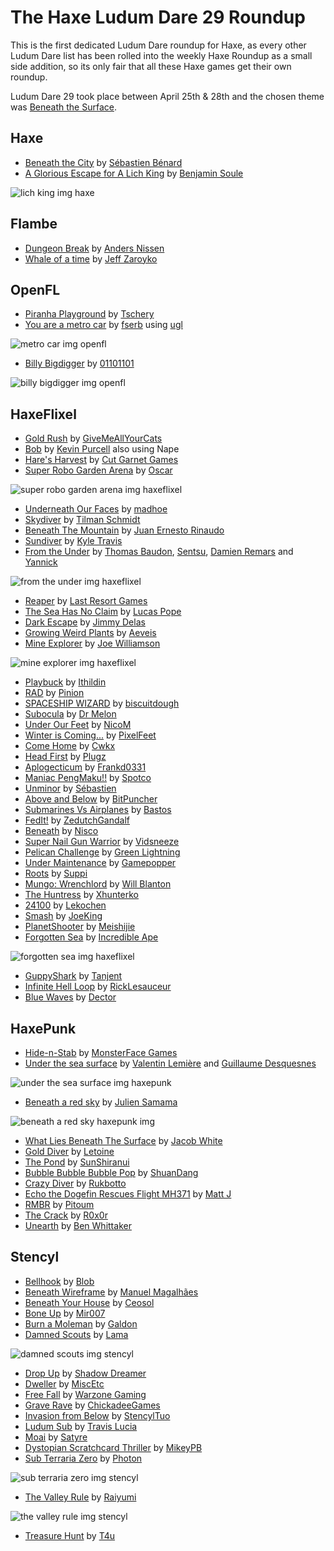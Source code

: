 [_template]: ../roundups/roundup.html
# The Haxe Ludum Dare 29 Roundup

This is the first dedicated Ludum Dare roundup for Haxe, as every other Ludum Dare list
has been rolled into the weekly Haxe Roundup as a small side addition, so its only fair
that all these Haxe games get their own roundup.

Ludum Dare 29 took place between April 25th & 28th and the chosen theme was [Beneath 
the Surface](http://www.ludumdare.com/compo/ludum-dare-29/).

## Haxe

- [Beneath the City] by [Sébastien Bénard]
- [A Glorious Escape for A Lich King] by [Benjamin Soule]

![lich king img haxe](/img/ld-lich-king.png "A Glorious Escape for A Lich King")

## Flambe

- [Dungeon Break] by [Anders Nissen]
- [Whale of a time] by [Jeff Zaroyko]

## OpenFL

- [Piranha Playground] by [Tschery]
- [You are a metro car] by [fserb] using [ugl]

![metro car img openfl](/img/metro-car.png "You are a metro car")

- [Billy Bigdigger] by [01101101]

![billy bigdigger img openfl](/img/billy-bigdigger.jpg "Billy Bigdigger")

## HaxeFlixel

- [Gold Rush] by [GiveMeAllYourCats]
- [Bob] by [Kevin Purcell] also using Nape
- [Hare's Harvest] by [Cut Garnet Games]
- [Super Robo Garden Arena] by [Oscar]

![super robo garden arena img haxeflixel](/img/SUPER-ROBO-GARDEN-ARENA.png "Super Robo Garden Arena")

- [Underneath Our Faces] by [madhoe]
- [Skydiver] by [Tilman Schmidt]
- [Beneath The Mountain] by [Juan Ernesto Rinaudo]
- [Sundiver] by [Kyle Travis]
- [From the Under] by [Thomas Baudon], [Sentsu], [Damien Remars] and [Yannick]

![from the under img haxeflixel](/img/From-the-Under.PNG "From the Under")

- [Reaper] by [Last Resort Games]
- [The Sea Has No Claim] by [Lucas Pope]
- [Dark Escape] by [Jimmy Delas]
- [Growing Weird Plants] by [Aeveis]
- [Mine Explorer] by [Joe Williamson]

![mine explorer img haxeflixel](/img/mine-explorer.png "Mine Explorer")

- [Playbuck] by [Ithildin]
- [RAD] by [Pinion]
- [SPACESHIP WIZARD] by [biscuitdough]
- [Subocula] by [Dr Melon]
- [Under Our Feet] by [NicoM]
- [Winter is Coming...] by [PixelFeet]
- [Come Home] by [Cwkx]
- [Head First] by [Plugz]
- [Aplogecticum] by [Frankd0331]
- [Maniac PengMaku!!] by [Spotco]
- [Unminor] by [Sébastien]
- [Above and Below] by [BitPuncher]
- [Submarines Vs Airplanes] by [Bastos]
- [FedIt!] by [ZedutchGandalf]
- [Beneath] by [Nisco]
- [Super Nail Gun Warrior] by [Vidsneeze]
- [Pelican Challenge] by [Green Lightning]
- [Under Maintenance] by [Gamepopper]
- [Roots] by [Suppi]
- [Mungo: Wrenchlord] by [Will Blanton]
- [The Huntress] by [Xhunterko]
- [24100] by [Lekochen]
- [Smash] by [JoeKing]
- [PlanetShooter] by [Meishijie]
- [Forgotten Sea] by [Incredible Ape]

![forgotten sea img haxeflixel](/img/forgotten-sea.png "Forgotten Sea")

- [GuppyShark] by [Tanjent]
- [Infinite Hell Loop] by [RickLesauceur]
- [Blue Waves] by [Dector]

## HaxePunk

- [Hide-n-Stab] by [MonsterFace Games]
- [Under the sea surface] by [Valentin Lemière] and [Guillaume Desquesnes]

![under the sea surface img haxepunk](/img/Under-the-sea-surface.png "Under the sea surface")

- [Beneath a red sky] by [Julien Samama]

![beneath a red sky haxepunk img](/img/Beneath-a-red-sky.png "Beneath a red sky")

- [What Lies Beneath The Surface] by [Jacob White]
- [Gold Diver] by [Letoine]
- [The Pond] by [SunShiranui]
- [Bubble Bubble Bubble Pop] by [ShuanDang]
- [Crazy Diver] by [Rukbotto]
- [Echo the Dogefin Rescues Flight MH371] by [Matt J]
- [RMBR] by [Pitoum]
- [The Crack] by [R0x0r]
- [Unearth] by [Ben Whittaker]

## Stencyl

- [Bellhook] by [Blob]
- [Beneath Wireframe] by [Manuel Magalhães]
- [Beneath Your House] by [Ceosol]
- [Bone Up] by [Mir007]
- [Burn a Moleman] by [Galdon]
- [Damned Scouts] by [Lama]

![damned scouts img stencyl](/img/Damned-Scouts.jpg "Damned Scouts")

- [Drop Up] by [Shadow Dreamer]
- [Dweller] by [MiscEtc]
- [Free Fall] by [Warzone Gaming]
- [Grave Rave] by [ChickadeeGames]
- [Invasion from Below] by [StencylTuo]
- [Ludum Sub] by [Travis Lucia]
- [Moai] by [Satyre]
- [Dystopian Scratchcard Thriller] by [MikeyPB]
- [Sub Terraria Zero] by [Photon]

![sub terraria zero img stencyl](/img/Sub-Terraria-Zero.png "Sub Terraria Zero")

- [The Valley Rule] by [Raiyumi]

![the valley rule img stencyl](/img/The-Valley-Rule.png "The Valley Rule")

- [Treasure Hunt] by [T4u]

[ugl]: https://github.com/fserb/vault/tree/master/vault/ugl "ugl on Github"

[Manuel Magalhães]: http://www.ludumdare.com/compo/author/supermini_man/ "@supermini_man"
[GiveMeAllYourCats]: https://twitter.com/Mdghruut "@Mdghruut"
[MonsterFace Games]: https://twitter.com/monsterfacegame "@monsterfacegame"
[Tschery]: https://twitter.com/tschery "@tschery"
[Kevin Purcell]: https://twitter.com/grayhaze "@grayhaze"
[Cut garnet games]: http://www.cutgar.net/games/ "Cut Garnet Games"
[oscar]: https://twitter.com/ocsims/ "@ocsims"
[Sébastien Bénard]: https://twitter.com/deepnightfr "@deepnightfr"
[fserb]: http://fserb.com/vault/ "fserb.com"
[madhoe]: https://twitter.com/maddhoexD "@maddhoexD"
[Tilman Schmidt]: https://twitter.com/KeyMaster_ "@KeyMaster"
[Juan Ernesto Rinaudo]: https://twitter.com/JanGamesDev "@JanGamesDev"
[Anders Nissen]: https://twitter.com/andershnissen "@andershnissen"
[Kyle Travis]: https://twitter.com/kmakai "@kmakai"
[Valentin Lemière]: https://twitter.com/ibilon "@ibilon"
[Guillaume Desquesnes]: https://github.com/elnabo "@elnabo"
[Thomas Baudon]: https://twitter.com/thomas_baudon "@thomas_baudon"
[Sentsu]: https://twitter.com/Sentsu_actu "@Sentsu_actu"
[Damien Remars]: https://twitter.com/damrem "@damrem"
[Yannick]: https://twitter.com/Ynck_33 "@Ynck_33"
[last resort games]: https://twitter.com/lastresortgames "@lastresortgames"
[01101101]: https://twitter.com/OIIOIIOI "@OIIOIIOI"
[Julien Samama]: https://twitter.com/allinlabs "@allinlabs"
[Lucas Pope]: http://www.twitter.com/dukope "@dukope"
[Benjamin Soule]: https://twitter.com/benjamin_soule_ "@benjamin_soule_"
[Jacob White]: https://twitter.com/IamJacic "@IamJacic"
[Jimmy Delas]: https://github.com/masadow "@masadow"
[Blob]: http://www.ludumdare.com/compo/author/colorvade/ "@Blob"
[ceosol]: http://www.ludumdare.com/compo/author/ceosol/ "@Ceosol"
[Mir007]: http://www.ludumdare.com/compo/author/mir007/ "@Mir007"
[Galdon]: http://www.ludumdare.com/compo/author/galdon/ "@galdon"
[Lama]: http://www.ludumdare.com/compo/author/lama/ "@Lama"
[shadow dreamer]: http://www.ludumdare.com/compo/author/shadow-dreamer/ "@ShadowDreamer"
[miscetc]: http://www.ludumdare.com/compo/author/miscetc/ "@MiscEtc"
[Warzone Gaming]: http://www.ludumdare.com/compo/author/xtanner-danielsx/ "@WarzoneGaming"
[ChickadeeGames]: http://www.ludumdare.com/compo/author/chickadeegames/ "@ChickadeeGames"
[StencylTuo]: http://www.ludumdare.com/compo/author/stencyltuo/ "@StencylTuo"
[Travis Lucia]: http://www.ludumdare.com/compo/author/travislucia/ "@TravisLucia"
[Satyre]: http://www.ludumdare.com/compo/author/satyre/ "@Satyre"
[MikeyPB]: http://www.ludumdare.com/compo/author/mikeypb/ "@MikeyPB"
[Photon]: http://www.ludumdare.com/compo/author/photon/ "@Photon"
[Raiyumi]: http://www.ludumdare.com/compo/author/raiyumi/ "@raiyumi"
[t4u]: http://www.ludumdare.com/compo/author/t4u/ "@t4u"
[Letoine]: http://www.ludumdare.com/compo/author/letoine/ "@Letoine"
[SunShiranui]: http://www.ludumdare.com/compo/author/sunshiranui/ "@SunShiranui"
[ShuanDang]: http://www.ludumdare.com/compo/author/shuandang/ "@ShuanDang"
[rukbotto]: http://www.ludumdare.com/compo/author/rukbotto/ "@Rukbotto"
[matt j]: http://www.ludumdare.com/compo/author/matt_j/ "@MattJ"
[Pitoum]: http://www.ludumdare.com/compo/author/pitoum/ "@Pitoum"
[R0x0r]: http://www.ludumdare.com/compo/author/r0x0r/ "@R0x0r"
[Ben Whittaker]: http://www.ludumdare.com/compo/author/nebbishhacker/ "@BenWhittaker"
[Aeveis]: http://www.ludumdare.com/compo/author/aeveis/ "@aeveis"
[joe williamson]: http://www.ludumdare.com/compo/author/huruey/ "@JoeWilliamson"
[Ithildin]: http://www.ludumdare.com/compo/author/ithildin/ "@Ithildin"
[pinion]: http://www.ludumdare.com/compo/author/pinion/ "@Pinion"
[biscuitdough]: http://www.ludumdare.com/compo/author/biscuitdough/ "@biscuitdough"
[dr melon]: http://www.ludumdare.com/compo/author/drmelon/ "@DrMelon"
[nicom]: http://www.ludumdare.com/compo/author/nicom/ "@nicom"
[pixelfeet]: http://www.ludumdare.com/compo/author/totalnerd152/ "@PixelFeet"
[cwkx]: http://www.ludumdare.com/compo/author/cwkx/ "@cwkx"
[Plugz]: http://www.ludumdare.com/compo/ludum-dare-29/?action=preview&uid=27096 "@Plugz"
[Frankd0331]: http://www.ludumdare.com/compo/author/frankd0331/ "@Frankd0331"
[Spotco]: http://www.ludumdare.com/compo/author/spotco/ "@Spotco"
[Sébastien]: http://www.ludumdare.com/compo/author/sebbernery/ "@Sébastien"
[BitPuncher]: http://www.ludumdare.com/compo/author/bitpuncher/ "@BitPuncher"
[Bastos]: http://www.ludumdare.com/compo/author/bastos/ "@Bastos"
[ZedutchGandalf]: http://www.ludumdare.com/compo/author/zedutchgandalf/ "@ZedutchGandalf"
[Nisco]: http://www.ludumdare.com/compo/author/nicso/ "@Nicso"
[Vidsneeze]: http://www.ludumdare.com/compo/author/vidsneeze/ "@Vidsneeze"
[Green Lightning]: http://www.ludumdare.com/compo/author/green-lightning/ "@GreenLightning"
[Gamepopper]: http://www.ludumdare.com/compo/author/gamepopper/ "@Gamepopper"
[Suppi]: http://www.ludumdare.com/compo/author/suppi/ "@Suppi"
[Will Blanton]: http://www.ludumdare.com/compo/author/01010111/ "@WillBlanton"
[xhunterko]: http://www.ludumdare.com/compo/author/xhunterko/ "@xhunterko"
[lekochen]: http://www.ludumdare.com/compo/author/lekochen/ "@lekochen"
[JoeKing]: http://www.ludumdare.com/compo/author/joekinley/ "@JoeKing"
[meishijie]: http://www.ludumdare.com/compo/author/meishijie/ "@meishijie"
[Incredible ape]: http://www.ludumdare.com/compo/author/incredible-ape/ "@incredible-ape"
[tanjent]: http://www.ludumdare.com/compo/author/tanjent/ "@tanjent"
[RickLesauceur]: http://www.ludumdare.com/compo/author/ricklesauceur/ "@ricklesauceur"
[dector]: http://www.ludumdare.com/compo/author/dector "@dector"
[BumbleBirds]: http://www.ludumdare.com/compo/author/bumblebirds/ "@BumbleBirds"
[Jeff Zaroyko]: https://twitter.com/jeffz4000 "@JeffZaroyko"
	
[Whale of a time]: http://www.ludumdare.com/compo/ludum-dare-29/?action=preview&uid=4842 "Whale of a time"
[Leagues Above]: http://www.ludumdare.com/compo/ludum-dare-29/?action=preview&uid=16667 "Leagues Above"
[Infinite Hell Loop]: http://www.ludumdare.com/compo/ludum-dare-29/?action=preview&uid=31016 "Infinite Hell Loop"
[Blue Waves]: http://www.ludumdare.com/compo/ludum-dare-29/?action=preview&uid=9598 "Blue Waves"
[GuppyShark]: http://www.ludumdare.com/compo/ludum-dare-29/?action=preview&uid=36394 "GuppyShark"
[forgotten sea]: http://www.ludumdare.com/compo/ludum-dare-29/?action=preview&uid=12165 "Forgotten Sea"
[PlanetShooter]: http://www.ludumdare.com/compo/ludum-dare-29/?action=preview&uid=30894 "PlanetShooter"
[Smash]: http://www.ludumdare.com/compo/ludum-dare-29/?action=preview&uid=3012 "Smash"
[24100]: http://www.ludumdare.com/compo/ludum-dare-29/?action=preview&uid=12928 "24100"
[The Huntress]: http://www.ludumdare.com/compo/ludum-dare-29/?action=preview&uid=1960 "The Huntress"
[mungo: wrenchlord]: http://www.ludumdare.com/compo/ludum-dare-29/?action=preview&uid=11474 "Mungo: Wrenchlord"
[Roots]: http://www.ludumdare.com/compo/ludum-dare-29/?action=preview&uid=29243 "Roots"
[Under Maintenance]: http://www.ludumdare.com/compo/ludum-dare-29/?action=preview&uid=21252 "Under Maintenance"
[Pelican Challenge]: http://www.ludumdare.com/compo/ludum-dare-29/?action=preview&uid=33727 "Pelican Challenge"
[Super Nail Gun Warrior]: http://www.ludumdare.com/compo/ludum-dare-29/?action=preview&uid=30177 "Super Nail Gun Warrior"
[Beneath]: http://www.ludumdare.com/compo/ludum-dare-29/?action=preview&uid=8002 "Beneath"
[FedIt!]: http://www.ludumdare.com/compo/ludum-dare-29/?action=preview&uid=18216 "FedIt!"
[Submarines Vs Airplanes]: http://www.ludumdare.com/compo/ludum-dare-29/?action=preview&uid=31973 "Submarines Vs Airplanes"
[Above and below]: http://www.ludumdare.com/compo/ludum-dare-29/?action=preview&uid=22020 "Above and Below"
[Unminor]: http://www.ludumdare.com/compo/ludum-dare-29/?action=preview&uid=484 "Unminor"
[Maniac PengMaku!!]: http://www.ludumdare.com/compo/ludum-dare-29/?action=preview&uid=35477 "Maniac PengMaku"
[Aplogecticum]: http://www.ludumdare.com/compo/ludum-dare-29/?action=preview&uid=34202 "Aplogecticum"
[Head first]: http://www.ludumdare.com/compo/ludum-dare-29/?action=preview&uid=27096 "Head First"
[come home]: http://www.ludumdare.com/compo/ludum-dare-29/?action=preview&uid=26001 "Come Home"
[winter is coming...]: http://www.ludumdare.com/compo/ludum-dare-29/?action=preview&uid=34877 "Winter is Coming..."
[under our feet]: http://www.ludumdare.com/compo/ludum-dare-29/?action=preview&uid=32562 "Under Our Feet"
[Subocula]: http://www.ludumdare.com/compo/ludum-dare-29/?action=preview&uid=36229 "Subocula"
[Spaceship Wizard]: http://www.ludumdare.com/compo/ludum-dare-29/?action=preview&uid=4177 "Spaceship Wizard"
[RAD]: http://www.ludumdare.com/compo/ludum-dare-29/?action=preview&uid=19121 "RAD"
[Playbuck]: http://www.ludumdare.com/compo/ludum-dare-29/?action=preview&uid=15664 "Playbuck"
[mine explorer]: http://www.ludumdare.com/compo/ludum-dare-29/?action=preview&uid=28182 "Mine Explorer"
[growing weird plants]: http://www.ludumdare.com/compo/ludum-dare-29/?action=preview&uid=8854 "Growing Weird Plants"
[unearth]: http://www.ludumdare.com/compo/ludum-dare-29/?action=preview&uid=35635 "Unearth"
[the crack]: http://www.ludumdare.com/compo/ludum-dare-29/?action=preview&uid=31480 "The Crack"
[rmbr]: http://www.ludumdare.com/compo/ludum-dare-29/?action=preview&uid=7969 "RMBR"
[beneath wireframe]: http://www.ludumdare.com/compo/ludum-dare-29/?action=preview&uid=2490 "Beneath Wireframe"
[gold rush]: http://www.ludumdare.com/compo/ludum-dare-29/?action=preview&uid=32239 "Gold Rush"
[hide-n-stab]: http://www.ludumdare.com/compo/ludum-dare-29/?action=preview&uid=36156 "Hide-n-Stab"
[Piranha Playground]: http://www.ludumdare.com/compo/ludum-dare-29/?action=preview&uid=36719 "Piranha Playground"
[Bob]: http://www.ludumdare.com/compo/ludum-dare-29/?action=preview&uid=23957 "Bob"
[Hare's Harvest]: http://www.ludumdare.com/compo/ludum-dare-29/?action=preview&uid=12174 "Hare's Harvest"
[super robo garden arena]: http://www.ludumdare.com/compo/ludum-dare-29/?action=preview&uid=25909 "Super Robo Garden Arena"
[beneath the city]: http://www.ludumdare.com/compo/ludum-dare-29/?action=preview&uid=2982 "Beneath the City"
[you are a metro car]: http://fserb.com/vault/you-are-a-metro-car.html "You are a metro car"
[Underneath our faces]: http://www.ludumdare.com/compo/ludum-dare-29/?action=preview&uid=35189 "Underneath Our Faces"
[Skydiver]: http://www.ludumdare.com/compo/ludum-dare-29/?action=preview&uid=30626 "Skydiver"
[Beneath the mountain]: http://www.ludumdare.com/compo/ludum-dare-29/?action=preview&uid=21764 "Beneath The Mountain"
[Dungeon Break]: http://www.ludumdare.com/compo/ludum-dare-29/?action=preview&uid=30512 "Dungeon Break"
[Sundiver]: http://www.ludumdare.com/compo/ludum-dare-29/?action=preview&uid=28426 "Sundiver"
[Under the sea surface]: http://www.ludumdare.com/compo/ludum-dare-29/?action=preview&uid=24656 "Under the sea surface"
[From the under]: http://www.ludumdare.com/compo/ludum-dare-29/?action=preview&uid=28466 "From the Under"
[reaper]: http://www.ludumdare.com/compo/ludum-dare-29/?action=preview&uid=5040 "Reaper"
[billy bigdigger]: http://www.ludumdare.com/compo/ludum-dare-29/?action=preview&uid=5105 "Billy Bigdigger"
[beneath a red sky]: http://www.ludumdare.com/compo/ludum-dare-29/?action=preview&uid=2908 "Beneath a red sky"
[the sea has no claim]: http://www.ludumdare.com/compo/ludum-dare-29/?action=preview&uid=11080 "The Sea Has No Claim"
[A Glorious escape for a lich king]: http://www.ludumdare.com/compo/ludum-dare-29/?action=preview&uid=2952 "A Glorious Escape for A Lich King"
[What lies beneath the surface]: http://www.ludumdare.com/compo/ludum-dare-29/?action=preview&uid=5267 "What Lies Beneath The Surface"
[dark escape]: http://www.ludumdare.com/compo/ludum-dare-29/?action=preview&uid=22572 "Dark Escape"
[bellhook]: http://www.ludumdare.com/compo/ludum-dare-29/?action=preview&uid=22146 "Bellhook"
[beneath your house]: http://www.ludumdare.com/compo/ludum-dare-29/?action=preview&uid=34411 "Beneath Your House"
[bone up]: http://www.ludumdare.com/compo/ludum-dare-29/?action=preview&uid=34057 "Bone Up"
[burn a moleman]: http://www.ludumdare.com/compo/ludum-dare-29/?action=preview&uid=37029 "Burn a Moleman"
[damned scouts]: http://www.ludumdare.com/compo/ludum-dare-29/?action=preview&uid=37338 "Damned Scouts"
[drop up]: http://www.ludumdare.com/compo/ludum-dare-29/?action=preview&uid=36305 "Drop Up"
[dweller]: http://www.ludumdare.com/compo/ludum-dare-29/?action=preview&uid=34640 "Dweller"
[free fall]: http://www.ludumdare.com/compo/ludum-dare-29/?action=preview&uid=34993 "Free Fall"
[grave rave]: http://www.ludumdare.com/compo/ludum-dare-29/?action=preview&uid=34212 "Grave Rave"
[invasion from below]: http://www.ludumdare.com/compo/ludum-dare-29/?action=preview&uid=36095 "Invasion from Below"
[ludum sub]: http://www.ludumdare.com/compo/ludum-dare-29/?action=preview&uid=11403 "Ludum Sub"
[moai]: http://www.ludumdare.com/compo/ludum-dare-29/?action=preview&uid=27634 "Moai"
[Dystopian Scratchcard Thriller]: http://www.ludumdare.com/compo/ludum-dare-29/?action=preview&uid=23072 "Dystopian Scratchcard Thriller"
[Sub Terraria Zero]: http://www.ludumdare.com/compo/ludum-dare-29/?action=preview&uid=7658 "Sub Terraria Zero"
[The Valley Rule]: http://www.ludumdare.com/compo/ludum-dare-29/?action=preview&uid=25829 "The Valley Rule"
[Treasure Hunt]: http://www.ludumdare.com/compo/ludum-dare-29/?action=preview&uid=34334 "Treasure Hunt"
[Gold Diver]: http://www.ludumdare.com/compo/ludum-dare-29/?action=preview&uid=33477 "Gold Diver"
[The Pond]: http://www.ludumdare.com/compo/ludum-dare-29/?action=preview&uid=18130 "The Pond"
[bubble bubble bubble pop]: http://www.ludumdare.com/compo/ludum-dare-29/?action=preview&uid=8680 "Bubble Bubble Bubble Pop"
[crazy diver]: http://www.ludumdare.com/compo/ludum-dare-29/?action=preview&uid=17844 "Crazy Diver"
[ECHO THE DOGEFIN RESCUES FLIGHT MH371]: http://www.ludumdare.com/compo/ludum-dare-29/?action=preview&uid=35819 "ECHO THE DOGEFIN RESCUES FLIGHT MH371"
